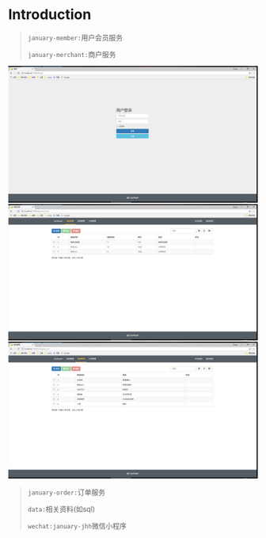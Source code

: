# Introduction

> `january-member:`用户会员服务
>
> `january-merchant:`商户服务
>

![](data/img/20180831222832.png)
![](data/img/20180831222857.png)
![](data/img/20180831222912.png)

> `january-order:`订单服务
>
> `data:`相关资料(如sql)
>
> `wechat:january-jhh`微信小程序
> 
